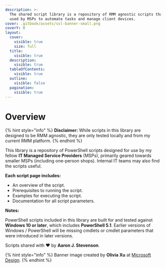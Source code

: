 ```yaml
---
description: >-
  The shared script library is a repository of RMM agnostic scripts that can be
  used by MSPs to automate tasks and manage client devices.
cover: .gitbook/assets/ssl-banner-small.png
coverY: 0
layout:
  cover:
    visible: true
    size: full
  title:
    visible: true
  description:
    visible: true
  tableOfContents:
    visible: true
  outline:
    visible: false
  pagination:
    visible: true
---
```


# Overview

{% hint style="info" %}
**Disclaimer:** While scripts in this library are designed to be RMM agnostic, they are only tested locally and from my current RMM platform.
{% endhint %}

This library is a repository of PowerShell scripts designed for use by my fellow **IT Managed Service Providers** (MSPs), primarily geared towards smaller MSPs (including one-person shops). Internal IT teams may also find the scripts useful.

**Each script page includes:**

* An overview of the script.
* Prerequisites to running the script.
* Examples for executing the script.
* Documentation for all script parameters.

**Notes:**

PowerShell scripts included in this library are built for and tested against **Windows 10 or later**, which includes **PowerShell 5.1**. Earlier versions of Windows / PowerShell will be missing cmdlets or cmdlet parameters that were introduced in later versions.

Scripts shared with :heart: by **Aaron J. Stevenson**.

{% hint style="info" %}
Banner image created by **Olivia Xu** at [Microsoft Design](https://microsoft.design/).
{% endhint %}

